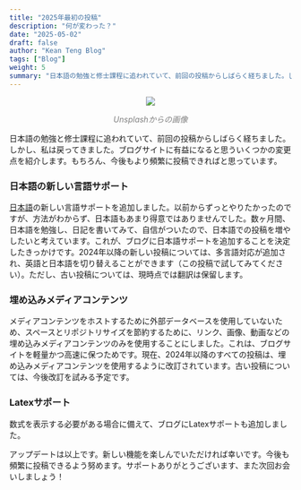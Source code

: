 ```yaml
---
title: "2025年最初の投稿"
description: "何が変わった？"
date: "2025-05-02"
draft: false
author: "Kean Teng Blog"
tags: ["Blog"]
weight: 5
summary: "日本語の勉強と修士課程に追われていて、前回の投稿からしばらく経ちました。しかし、私は戻ってきました。ブログサイトに有益になると思ういくつかの変更点を紹介します。"
---
```


<center><img src=https://images.unsplash.com/photo-1717501218385-55bc3a95be94?q=80&w=1932&auto=format&fit=crop&ixlib=rb-4.0.3&ixid=M3wxMjA3fDB8MHxwaG90by1wYWdlfHx8fGVufDB8fHx8fA%3D%3D"  class = "center"/></center>
<p style="text-align: center; color:grey;"><i>Unsplashからの画像</i></p>

日本語の勉強と修士課程に追われていて、前回の投稿からしばらく経ちました。しかし、私は戻ってきました。ブログサイトに有益になると思ういくつかの変更点を紹介します。もちろん、今後もより頻繁に投稿できればと思っています。

### 日本語の新しい言語サポート

[日本語](https://keanteng.github.io/home/ja/)の新しい言語サポートを追加しました。以前からずっとやりたかったのですが、方法がわからず、日本語もあまり得意ではありませんでした。数ヶ月間、日本語を勉強し、日記を書いてみて、自信がついたので、日本語での投稿を増やしたいと考えています。これが、ブログに日本語サポートを追加することを決定したきっかけです。2024年以降の新しい投稿については、多言語対応が追加され、英語と日本語を切り替えることができます（この投稿で試してみてください）。ただし、古い投稿については、現時点では翻訳は保留します。

### 埋め込みメディアコンテンツ

メディアコンテンツをホストするために外部データベースを使用していないため、スペースとリポジトリサイズを節約するために、リンク、画像、動画などの埋め込みメディアコンテンツのみを使用することにしました。これは、ブログサイトを軽量かつ高速に保つためです。現在、2024年以降のすべての投稿は、埋め込みメディアコンテンツを使用するように改訂されています。古い投稿については、今後改訂を試みる予定です。

### Latexサポート

数式を表示する必要がある場合に備えて、ブログにLatexサポートも追加しました。

アップデートは以上です。新しい機能を楽しんでいただければ幸いです。今後も頻繁に投稿できるよう努めます。サポートありがとうございます、また次回お会いしましょう！